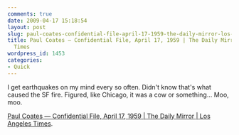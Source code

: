```yaml
---
comments: true
date: 2009-04-17 15:18:54
layout: post
slug: paul-coates-confidential-file-april-17-1959-the-daily-mirror-los-angeles-times
title: Paul Coates — Confidential File, April 17, 1959 | The Daily Mirror | Los Angeles
  Times
wordpress_id: 1453
categories:
- Quick
---
```


I get earthquakes on my mind every so often. Didn't know that's what caused the SF fire. Figured, like Chicago, it was a cow or something... Moo, moo.

[Paul Coates — Confidential File, April 17, 1959 | The Daily Mirror | Los Angeles Times](http://latimesblogs.latimes.com/thedailymirror/2009/04/paul-coates-confidential-file-april-17-1959.html).
